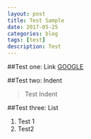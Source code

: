 ```yaml
---
layout: post
title: Test Sample
date: 2017-05-25
categories: blog
tags: [test]
description: Test
---
```


##Test one: Link
[GOOGLE](https://www.google.com)

##Test two: Indent
>Test Indent

##Test three: List
1. Test 1
2. Test2
